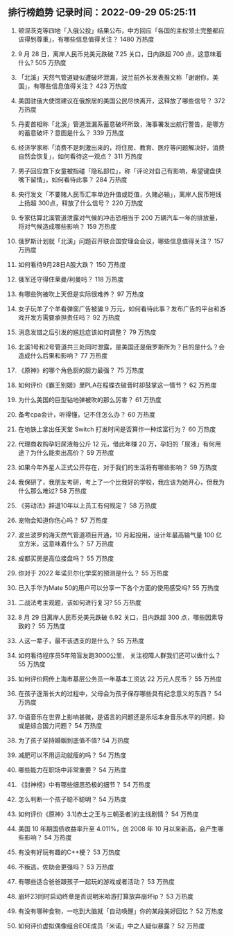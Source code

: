 
## 排行榜趋势 记录时间：2022-09-29 05:25:11
  
  1. 顿涅茨克等四地「入俄公投」结果公布，中方回应「各国的主权领土完整都应该得到尊重」，有哪些信息值得关注？ 1480 万热度
    
  2. 9 月 28 日，离岸人民币兑美元跌破 7.25 关口，日内跌超 700 点，这意味着什么? 505 万热度
    
  3. 「北溪」天然气管道疑似遭破坏泄漏，波兰前外长发表推文称「谢谢你，美国」，有哪些信息值得关注？ 423 万热度
    
  4. 美国驻俄大使馆建议在俄旅居的美国公民尽快离开，这释放了哪些信号？ 372 万热度
    
  5. 丹麦首相称「北溪」管道泄漏系蓄意破坏所致，海事署发出航行警告，是哪方的蓄意破坏？意图是什么？ 339 万热度
    
  6. 经济学家称「消费不是刺激出来的，将住房、教育、医疗等问题解决好，消费自然会恢复」，如何看待这一观点？ 311 万热度
    
  7. 男子回应救下女童被指碰「隐私部位」，称「评论对自己有影响，希望键盘侠嘴下留情」，如何看待此事？ 284 万热度
    
  8. 央行发文「不要赌人民币汇率单边升值或贬值，久赌必输」，离岸人民币短线上扬超 300点，释放了什么信号？ 220 万热度
    
  9. 专家估算北溪管道泄露对气候的冲击恐相当于 200 万辆汽车一年的排放量，将对气候造成哪些影响？ 159 万热度
    
  10. 俄罗斯计划就「北溪」问题召开联合国安理会会议，哪些信息值得关注？ 157 万热度
    
  11. 如何看待9月28日A股大跌？ 150 万热度
    
  12. 俄军还守得住莱曼/利曼吗？ 118 万热度
    
  13. 有哪些狗被吹上天但是实际很难养？ 97 万热度
    
  14. 女子玩羊了个羊看弹窗广告被骗 9 万元，如何看待此事？发布广告的平台和游戏开发方需要承担责任吗？ 92 万热度
    
  15. 消息发错之后引发的尴尬症该如何调整？ 79 万热度
    
  16. 北溪1号和2号管道共三处同时泄露，是美国还是俄罗斯所为？目的是什么？会造成什么后果和影响？ 77 万热度
    
  17. 《原神》的哪个角色厨的厨力最强？ 75 万热度
    
  18. 如何评价《霸王别姬》里PLA在程蝶衣破音时却鼓掌这一情节？ 62 万热度
    
  19. 为什么美国的巨型钻地弹被吹的那么厉害？ 61 万热度
    
  20. 备考cpa会计，听得懂，记不住怎么办？ 60 万热度
    
  21. 在地铁上拿出任天堂 Switch 打发时间是否算作一种炫富行为？ 60 万热度
    
  22. 代理商收购孕妇尿液每公斤 12 元，借此年赚 20 万，孕妇的「尿液」有何用途？为什么能卖出高价？ 59 万热度
    
  23. 如果今年外星人正式公开存在，对于我们的生活将有哪些影响？ 59 万热度
    
  24. 我保研了，我朋友考研，考上了一个比我好的学校，我应该为她开心，但我为什么那么难过? 58 万热度
    
  25. 《劳动法》辞退10年以上员工有何规定？ 58 万热度
    
  26. 宠物会知道你伤心吗？ 57 万热度
    
  27. 波兰波罗的海天然气管道项目开通，10 月起投用，设计年最高输气量 100 亿立方米，这意味着什么？ 57 万热度
    
  28. 成都买房是高位接盘吗？ 55 万热度
    
  29. 你对于 2022 年诺贝尔化学奖的预测是什么？ 55 万热度
    
  30. 已入手华为Mate 50的用户可以分享一下各个方面的使用感受吗? 55 万热度
    
  31. 二战法考主观题，该如何进行复习? 55 万热度
    
  32. 8 月 29 日离岸人民币兑美元跌破 6.92 关口，日内跌超 300 点，哪些因素导致的？ 55 万热度
    
  33. 人这一辈子，最不该透支的是什么？ 55 万热度
    
  34. 如何看待程序员5年陪盲友跑3000公里， 关注视障人群我们还可以做什么？ 55 万热度
    
  35. 如何评价网传上海市基层公务员一年基本工资达 22 万元人民币？ 55 万热度
    
  36. 在孩子逐渐长大的过程中，父母会为孩子保存哪些具有纪念意义的东西？ 54 万热度
    
  37. 华语音乐在世界上影响甚微，是语言的问题还是乐坛本身音乐水平的问题，抑或是综合国力问题？ 54 万热度
    
  38. 为了孩子坚持婚姻到底值不值? 54 万热度
    
  39. 减肥可以不用运动就瘦的吗？ 54 万热度
    
  40. 哪些能力在职场中非常重要？ 54 万热度
    
  41. 《封神榜》中有哪些细思恐极的细节？ 54 万热度
    
  42. 怎么判断一个孩子聪不聪明？ 54 万热度
    
  43. 如何评价《原神》3.1[赤土之王与三朝圣者]的主线剧情？ 54 万热度
    
  44. 美国 10 年期国债收益率升至 4.011%，创 2008 年 10 月以来新高，会产生哪些影响？ 54 万热度
    
  45. 有没有好玩有趣的C++梗？ 53 万热度
    
  46. 不叛逃，佐助会更强吗？ 53 万热度
    
  47. 有哪些适合爸爸跟孩子一起玩的游戏或者活动？ 53 万热度
    
  48. 崩坏23同时启动终章是否说明米哈游打算放弃崩坏ip？ 53 万热度
    
  49. 有没有哪种食物，一吃到大脑就「自动唤醒」你的某段美好回忆？ 52 万热度
    
  50. 如何评价虚拟偶像组合EOE成员「米诺」中之人疑似暴露？ 52 万热度
    